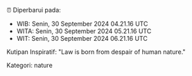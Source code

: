 ⏰ Diperbarui pada:
- WIB: Senin, 30 September 2024 04.21.16 UTC
- WITA: Senin, 30 September 2024 05.21.16 UTC
- WIT: Senin, 30 September 2024 06.21.16 UTC

Kutipan Inspiratif:
"Law is born from despair of human nature."


Kategori: nature

